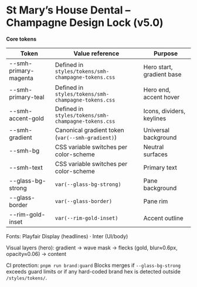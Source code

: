 # St Mary’s House Dental – Champagne Design Lock (v5.0)

**Core tokens**

Token | Value reference | Purpose
---|---|---
--smh-primary-magenta | Defined in `styles/tokens/smh-champagne-tokens.css` | Hero start, gradient base
--smh-primary-teal | Defined in `styles/tokens/smh-champagne-tokens.css` | Hero end, accent hover
--smh-accent-gold | Defined in `styles/tokens/smh-champagne-tokens.css` | Icons, dividers, keylines
--smh-gradient | Canonical gradient token (`var(--smh-gradient)`) | Universal background
--smh-bg | CSS variable switches per color-scheme | Neutral surfaces
--smh-text | CSS variable switches per color-scheme | Primary text
--glass-bg-strong | `var(--glass-bg-strong)` | Pane background
--glass-border | `var(--glass-border)` | Pane rim
--rim-gold-inset | `var(--rim-gold-inset)` | Accent outline

Fonts:
Playfair Display (headlines) · Inter (UI/body)

Visual layers (hero):
gradient → wave mask → flecks (gold, blur≈0.6px, opacity≈0.06) → content

CI protection:
`pnpm run brand:guard`
Blocks merges if `--glass-bg-strong` exceeds guard limits or if any hard-coded brand hex is detected outside `/styles/tokens/`.

